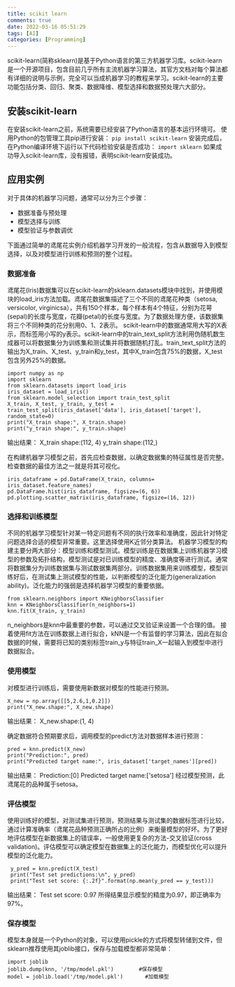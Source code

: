 ```yaml
---
title: scikit learn
comments: true
date: 2022-03-16 05:51:29
tags: [AI]
categories: [Programming]
---
```

scikit-learn(简称sklearn)是基于Python语言的第三方机器学习库。scikit-learn是一个开源项目，包含目前几乎所有主流机器学习算法，其官方文档对每个算法都有详细的说明与示例，完全可以当成机器学习的教程来学习。scikit-learn的主要功能包括分类、回归、聚类、数据降维、模型选择和数据预处理六大部分。
<!--more-->
## 安装scikit-learn
在安装scikit-learn之前，系统需要已经安装了Python语言的基本运行环境可。
使用Python的包管理工具pip进行安装：
`pip install scikit-learn`
安装完成后，在Python编译环境下运行以下代码检验安装是否成功：
`import sklearn`
如果成功导入scikit-learn库，没有报错，表明scikit-learn安装成功。

## 应用实例
对于具体的机器学习问题，通常可以分为三个步骤：
* 数据准备与预处理
* 模型选择与训练
* 模型验证与参数调优

下面通过简单的鸢尾花实例介绍机器学习开发的一般流程，包含从数据导入到模型选择，以及对模型进行训练和预测的整个过程。

### 数据准备
鸢尾花(Iris)数据集可以在scikit-learn的sklearn.datasets模块中找到，并使用模块的load_iris方法加载。鸢尾花数据集描述了三个不同的鸢尾花种类（setosa, versicolor, virginicsa），共有150个样本，每个样本有4个特征，分别为花萼(sepal)的长度与宽度，花瓣(petal)的长度与宽度。为了数据处理方便，该数据集将三个不同种类的花分别用0、1、2表示。
scikit-learn中的数据通常用大写的X表示，而标签用小写的y表示。scikit-learn中的train_text_split方法利用伪随机数生成器可以将数据集分为训练集和测试集并将数据随机打乱。train_text_split方法的输出为X_train、X_test、y_train和y_test，其中X_train包含75%的数据，X_test包含另外25%的数据。
```
import numpy as np
import sklearn
from sklearn.datasets import load_iris
iris_dataset = load_iris()
from sklearn.model_selection import train_test_split
X_train, X_test, y_train, y_test = train_test_split(iris_dataset['data'], iris_dataset['target'], random_state=0)
print("X_train shape:", X_train.shape)
print("y_train shape:", y_train.shape)
```
输出结果：
X_train shape:(112, 4)
y_train shape:(112,)

在构建机器学习模型之前，首先应检查数据，以确定数据集的特征属性是否完整。检查数据的最佳方法之一就是将其可视化。
```
iris_dataframe = pd.DataFrame(X_train, columns= iris_dataset.feature_names)
pd.DataFrame.hist(iris_dataframe, figsize=(6, 6))
pd.plotting.scatter_matrix(iris_dataframe, figsize=(16, 12))
```

### 选择和训练模型
不同的机器学习模型针对某一特定问题有不同的执行效率和准确度，因此针对特定问题选择合适的模型非常重要。这里选择使用K近邻分类算法。
机器学习模型的构建主要分两大部分：模型训练和模型测试。模型训练是在数据集上训练机器学习模型的参数及拓扑结构，模型测试是对已训练模型的精度、准确度等进行测试。通常将数据集分为训练数据集与测试数据集两部分。训练数据集用来训练模型，模型训练好后，在测试集上测试模型的性能，以判断模型的泛化能力(generalization ability)。泛化能力的强弱是选择机器学习模型的重要依据。
```
from sklearn.neighbors import KNeighborsClassifier
knn = KNeighborsClassifier(n_neighbors=1)
knn.fit(X_train, y_train)
```
n_neighbors是knn中最重要的参数，可以通过交叉验证来设置一个合理的值。
接着使用fit方法在训练数据上进行拟合，kNN是一个有监督的学习算法，因此在拟合数据的时候，需要将已知的类别标签train_y与特征train_X一起输入到模型中进行数据拟合。

### 使用模型
对模型进行训练后，需要使用新数据对模型的性能进行预测。
```
X_new = np.array([[5,2.6,1,0.2]])
print("X_new.shape:", X_new.shape)
```
输出结果：
X_new.shape:(1, 4)

确定数据符合预期要求后，调用模型的predict方法对数据样本进行预测：
```
pred = knn.predict(X_new)
print("Prediction:", pred)
print("Predicted target name:", iris_dataset['target_names'][pred])
```
输出结果：
Prediction:[0]
Predicted target name:['setosa']
经过模型预测，此鸢尾花的品种属于setosa。

### 评估模型
使用训练好的模型，对测试集进行预测，预测结果与测试集的数据标签进行比较，通过计算准确率（鸢尾花品种预测正确所占的比例）来衡量模型的好坏。为了更好地评估模型在新数据集上的错误率，一般使用更复杂的方法-交叉验证(cross validation)。评估模型可以确定模型在数据集上的泛化能力，而模型优化可以提升模型的泛化能力。
```
 y_pred = knn.predict(X_test)
 print("Test set predictions:\n", y_pred)
 print("Test set score: {:.2f}".format(np.mean(y_pred == y_test)))
```
输出结果：
Test set score: 0.97
所得结果显示模型的精度为0.97，即正确率为97%。

### 保存模型
模型本身就是一个Python的对象，可以使用pickle的方式将模型转储到文件，但sklearn推荐使用其joblib接口，保存与加载模型都非常简单：
```
import joblib
joblib.dump(knn, '/tmp/model.pkl')        #保存模型
model = joblib.load('/tmp/model.pkl')       #加载模型
```
